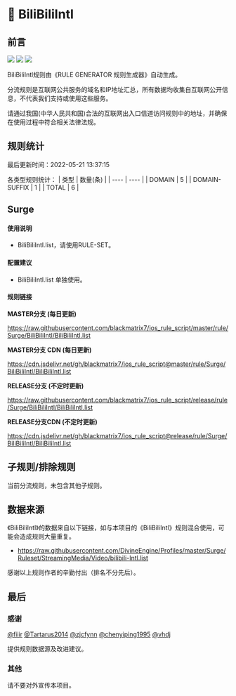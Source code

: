 # 🧸 BiliBiliIntl

## 前言

![](https://shields.io/badge/-移除重复规则-ff69b4) ![](https://shields.io/badge/-DOMAIN与DOMAIN--SUFFIX合并-green) ![](https://shields.io/badge/-IP--CIDR(6)合并-blueviolet) 

BiliBiliIntl规则由《RULE GENERATOR 规则生成器》自动生成。

分流规则是互联网公共服务的域名和IP地址汇总，所有数据均收集自互联网公开信息，不代表我们支持或使用这些服务。

请通过我国(中华人民共和国)合法的互联网出入口信道访问规则中的地址，并确保在使用过程中符合相关法律法规。

## 规则统计

最后更新时间：2022-05-21 13:37:15

各类型规则统计：
| 类型 | 数量(条)  | 
| ---- | ----  |
| DOMAIN | 5  | 
| DOMAIN-SUFFIX | 1  | 
| TOTAL | 6  | 


## Surge 

#### 使用说明
- BiliBiliIntl.list，请使用RULE-SET。

#### 配置建议
- BiliBiliIntl.list 单独使用。

#### 规则链接
**MASTER分支 (每日更新)**

https://raw.githubusercontent.com/blackmatrix7/ios_rule_script/master/rule/Surge/BiliBiliIntl/BiliBiliIntl.list

**MASTER分支 CDN (每日更新)**

https://cdn.jsdelivr.net/gh/blackmatrix7/ios_rule_script@master/rule/Surge/BiliBiliIntl/BiliBiliIntl.list

**RELEASE分支 (不定时更新)**

https://raw.githubusercontent.com/blackmatrix7/ios_rule_script/release/rule/Surge/BiliBiliIntl/BiliBiliIntl.list

**RELEASE分支CDN (不定时更新)**

https://cdn.jsdelivr.net/gh/blackmatrix7/ios_rule_script@release/rule/Surge/BiliBiliIntl/BiliBiliIntl.list

## 子规则/排除规则


当前分流规则，未包含其他子规则。

## 数据来源

《BiliBiliIntl》的数据来自以下链接，如与本项目的《BiliBiliIntl》规则混合使用，可能会造成规则大量重复。

- https://raw.githubusercontent.com/DivineEngine/Profiles/master/Surge/Ruleset/StreamingMedia/Video/bilibili-Intl.list


感谢以上规则作者的辛勤付出（排名不分先后）。

## 最后

### 感谢

[@fiiir](https://github.com/fiiir) [@Tartarus2014](https://github.com/Tartarus2014) [@zjcfynn](https://github.com/zjcfynn) [@chenyiping1995](https://github.com/chenyiping1995) [@vhdj](https://github.com/vhdj)

提供规则数据源及改进建议。

### 其他

请不要对外宣传本项目。